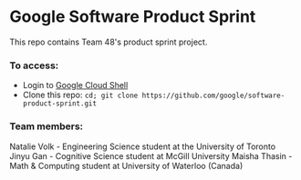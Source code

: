 # Google Software Product Sprint

This repo contains Team 48's product sprint project.

### To access:

- Login to [Google Cloud Shell](https://ssh.cloud.google.com/cloudshell/editor)
- Clone this repo: `cd; git clone https://github.com/google/software-product-sprint.git`


### Team members:
Natalie Volk - Engineering Science student at the University of Toronto
Jinyu Gan - Cognitive Science student at McGill University
Maisha Thasin - Math & Computing student at University of Waterloo (Canada)

